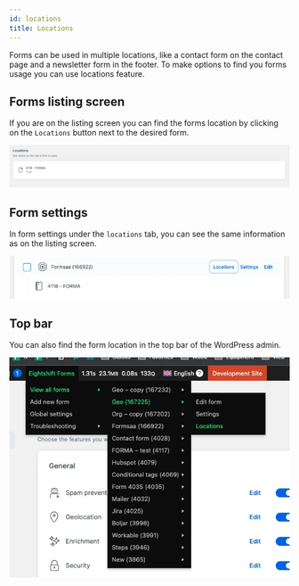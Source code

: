 ```yaml
---
id: locations
title: Locations
---
```


Forms can be used in multiple locations, like a contact form on the contact page and a newsletter form in the footer. To make options to find you forms usage you can use locations feature.

## Forms listing screen

If you are on the listing screen you can find the forms location by clicking on the `Locations` button next to the desired form.

![Locations screen](/img/forms/locations.webp)

## Form settings

In form settings under the `locations` tab, you can see the same information as on the listing screen.

![Locations list screen](/img/forms/locations-list.webp)

## Top bar

You can also find the form location in the top bar of the WordPress admin.

![Admin bar screen](/img/forms/admin-top-bar.webp)
